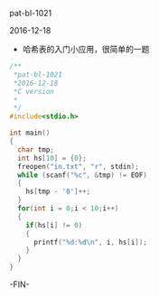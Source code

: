 pat-bl-1021

2016-12-18

- 哈希表的入门小应用，很简单的一题

```c
/**
 *pat-bl-1021
 *2016-12-18
 *C version
 *
 */
#include<stdio.h>

int main()
{
  char tmp;
  int hs[10] = {0};
  freopen("in.txt", "r", stdin);
  while (scanf("%c", &tmp) != EOF)
  {
    hs[tmp - '0']++;
  }
  for(int i = 0;i < 10;i++)
  {
    if(hs[i] != 0)
    {
      printf("%d:%d\n", i, hs[i]);
    }
  }
}
```
-FIN-
